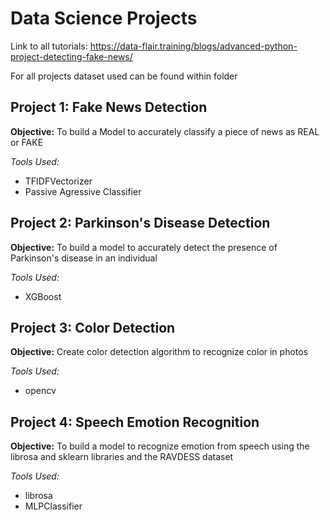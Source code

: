 # Data Science Projects

Link to all tutorials: https://data-flair.training/blogs/advanced-python-project-detecting-fake-news/

For all projects dataset used can be found within folder 


## Project 1: Fake News Detection

**Objective:** To build a Model to accurately classify a piece of news as REAL or FAKE

*Tools Used:*
- TFIDFVectorizer
- Passive Agressive Classifier


## Project 2: Parkinson's Disease Detection

**Objective:** To build a model to accurately detect the presence of Parkinson's disease in an individual

*Tools Used:*
- XGBoost


## Project 3: Color Detection

**Objective:** Create color detection algorithm to recognize color in photos

*Tools Used:*
- opencv


## Project 4: Speech Emotion Recognition

**Objective:** To build a model to recognize emotion from speech using the librosa and sklearn libraries and the RAVDESS dataset

*Tools Used:*
- librosa 
- MLPClassifier



